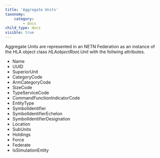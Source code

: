 ```yaml
---
title: 'Aggregate Units'
taxonomy:
    category:
        - docs
child_type: docs
visible: true
---
```


Aggregate Units are represented in an NETN Federation as an instance of the HLA object class *HLAobjectRoot.Unit* with the follwing attributes.

- Name
- UUID
- SuperiorUnit
- CategoryCode
- ArmCategoryCode
- SizeCode
- TypeServiceCode
- CommandFunctionIndicatorCode
- EntityType
- SymbolIdentifier
- SymbolIdentifierEchelon
- SymbolIdentifierDesignation
- Location
- SubUnits
- Holdings
- Force
- Federate
- IsSimulationEntity
                       